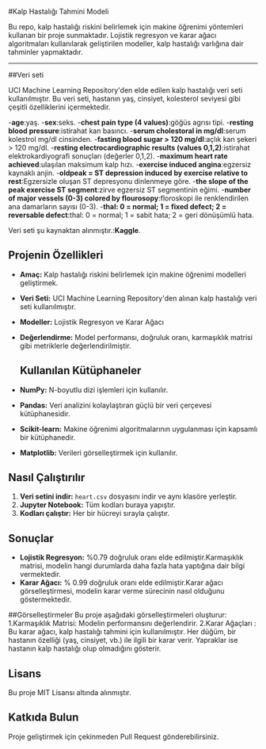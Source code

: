 #Kalp Hastalığı Tahmini Modeli

Bu repo, kalp hastalığı riskini belirlemek için makine öğrenimi yöntemleri kullanan bir proje sunmaktadır. Lojistik regresyon ve karar ağacı algoritmaları kullanılarak geliştirilen modeller, kalp hastalığı varlığına dair tahminler yapmaktadır.

----

##Veri seti

UCI Machine Learning Repository'den elde edilen kalp hastalığı veri seti kullanılmıştır. Bu veri seti, hastanın yaş, cinsiyet, kolesterol seviyesi gibi çeşitli özelliklerini içermektedir.

-**age**:yaş.
-**sex**:seks.
-**chest pain type (4 values)**:göğüs agrısı tipi.
-**resting blood pressure**:istirahat kan basıncı.
-**serum cholestoral in mg/dl**:serum kolestrol mg/dl cinsinden.
-**fasting blood sugar > 120 mg/dl**:açlık kan şekeri > 120 mg/dl.
-**resting electrocardiographic results (values 0,1,2)**:istirahat elektrokardiyografi sonuçları (değerler 0,1,2).
-**maximum heart rate achieved**:ulaşılan maksimum kalp hızı.
-**exercise induced angina**:egzersiz kaynaklı anjin.
-**oldpeak = ST depression induced by exercise relative to rest**:Egzersizle oluşan ST depresyonu dinlenmeye göre.
-**the slope of the peak exercise ST segment**:zirve egzersiz ST segmentinin eğimi.
-**number of major vessels (0-3) colored by flourosopy**:floroskopi ile renklendirilen ana damarların sayısı (0-3).
-**thal: 0 = normal; 1 = fixed defect; 2 = reversable defect**:thal: 0 = normal; 1 = sabit hata; 2 = geri dönüşümlü hata.

Veri seti şu kaynaktan alınmıştır.:**Kaggle**.



## Projenin Özellikleri

* **Amaç:** Kalp hastalığı riskini belirlemek için makine öğrenimi modelleri geliştirmek.
* **Veri Seti:** UCI Machine Learning Repository'den alınan kalp hastalığı veri seti kullanılmıştır.
* **Modeller:** Lojistik Regresyon ve Karar Ağacı
* **Değerlendirme:** Model performansı, doğruluk oranı, karmaşıklık matrisi gibi metriklerle değerlendirilmiştir.


  ## Kullanılan Kütüphaneler
* **NumPy:** N-boyutlu dizi işlemleri için kullanılır.
* **Pandas:** Veri analizini kolaylaştıran güçlü bir veri çerçevesi kütüphanesidir.
* **Scikit-learn:** Makine öğrenimi algoritmalarının uygulanması için kapsamlı bir kütüphanedir.
* **Matplotlib:** Verileri görselleştirmek için kullanılır.

## Nasıl Çalıştırılır
1. **Veri setini indir:** `heart.csv` dosyasını indir ve aynı klasöre yerleştir.
2. **Jupyter Notebook:** Tüm kodları buraya yapıştır.
3. **Kodları çalıştır:** Her bir hücreyi sırayla çalıştır.

## Sonuçlar
* **Lojistik Regresyon:** %0.79 doğruluk oranı elde edilmiştir.Karmaşıklık matrisi, modelin hangi durumlarda daha fazla hata yaptığına dair bilgi vermektedir.
* **Karar Ağacı:** % 0.99 doğruluk oranı elde edilmiştir.Karar ağacı görselleştirmesi, modelin karar verme sürecinin nasıl olduğunu göstermektedir.


##Görselleştirmeler
Bu proje aşağıdaki görselleştirmeleri oluşturur:
1.Karmaşıklık Matrisi: Modelin performansını değerlendirir.
2.Karar Ağaçları : Bu karar ağacı, kalp hastalığı tahmini için kullanılmıştır. Her düğüm, bir hastanın özelliği (yaş, cinsiyet, vb.) ile ilgili bir karar verir. Yapraklar ise hastanın kalp hastalığı olup olmadığını gösterir.



## Lisans
Bu proje MIT Lisansı altında alınmıştır.

## Katkıda Bulun
Proje geliştirmek için çekinmeden Pull Request gönderebilirsiniz.


